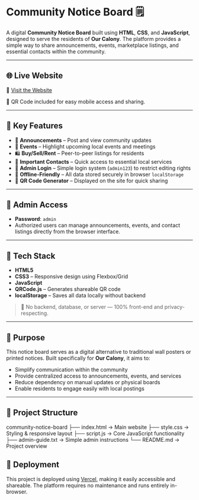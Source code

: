 # Community Notice Board 🗒️

A digital **Community Notice Board** built using **HTML**, **CSS**, and **JavaScript**, designed to serve the residents of **Our Calony**. The platform provides a simple way to share announcements, events, marketplace listings, and essential contacts within the community.

---

## 🌐 Live Website

🔗 [Visit the Website](https://cmmunity-notice-board-orpin.vercel.app)

📱 QR Code included for easy mobile access and sharing.

---

## 📌 Key Features

- 📢 **Announcements** – Post and view community updates  
- 📅 **Events** – Highlight upcoming local events and meetings  
- 🛍️ **Buy/Sell/Rent** – Peer-to-peer listings for residents  
- 📇 **Important Contacts** – Quick access to essential local services  
- 🔐 **Admin Login** – Simple login system (`admin123`) to restrict editing rights  
- 💾 **Offline-Friendly** – All data stored securely in browser `localStorage`  
- 📱 **QR Code Generator** – Displayed on the site for quick sharing

---

## 🔐 Admin Access

- **Password**: `admin`  
- Authorized users can manage announcements, events, and contact listings directly from the browser interface.

---

## 🧰 Tech Stack

- **HTML5**
- **CSS3** – Responsive design using Flexbox/Grid
- **JavaScript**
- **QRCode.js** – Generates shareable QR code
- **localStorage** – Saves all data locally without backend

> 🚫 No backend, database, or server — 100% front-end and privacy-respecting.

---

## 🎯 Purpose

This notice board serves as a digital alternative to traditional wall posters or printed notices. Built specifically for **Our Calony**, it aims to:

- Simplify communication within the community
- Provide centralized access to announcements, events, and services
- Reduce dependency on manual updates or physical boards
- Enable residents to engage easily with local postings

---
## 📁 Project Structure
community-notice-board
├── index.html → Main website
├── style.css → Styling & responsive layout
├── script.js → Core JavaScript functionality
├── admin-guide.txt → Simple admin instructions
└── README.md → Project overview


## 🚀 Deployment

This project is deployed using [Vercel](https://vercel.com), making it easily accessible and shareable. The platform requires no maintenance and runs entirely in-browser.
